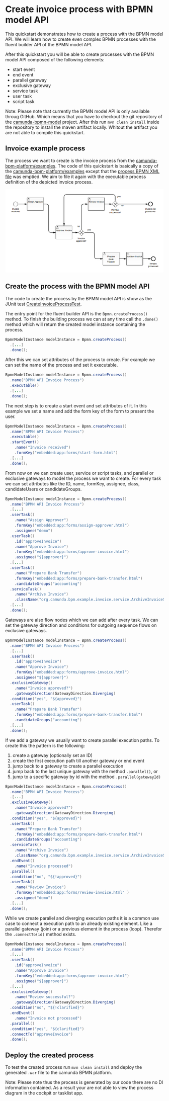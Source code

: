 # Create invoice process with BPMN model API

This quickstart demonstrates how to create a process with the BPMN model API. We
will learn how to create even complex BPMN processes with the fluent builder API of the
BPMN model API. 

After this quickstart you will be able to create processes with the
BPMN model API composed of the following elements:

* start event
* end event
* parallel gateway
* exclusive gateway
* service task
* user task
* script task

Note: Please note that currently the BPMN model API is only available throug GitHub. Which means
that you have to checkout the git repository of the [camunda-bpmn-model][5] project. After this run
`mvn clean install` inside the repository to install the maven artifact locally. Whitout the
artifact you are not able to compile this quickstart.

## Invoice example process

The process we want to create is the invoice process from the [camunda-bpm-platform/examples][1]. The
code of this quickstart is basically a copy of the [camunda-bpm-platform/examples][1] except that the
[process BPMN XML file][2] was emptied. We aim to file it again with the executable process definition
of the depicted invoice process.

![Invoice Process][3]

## Create the process with the BPMN model API

The code to create the process by the BPMN model API is show as the JUnit test [CreateInvoiceProcessTest][4].

The entry point for the fluent builder API is the `Bpmn.createProcess()` method. To finish the
building process we can at any time call the `.done()` method which will return the
created model instance containing the process.

```java
BpmnModelInstance modelInstance = Bpmn.createProcess()
  .[...]
  .done();
```

After this we can set attributes of the process to create. For example we can set the name
of the process and set it executable.

```java
BpmnModelInstance modelInstance = Bpmn.createProcess()
  .name("BPMN API Invoice Process")
  .executable()
  .[...]
  .done();
```

The next step is to create a start event and set attributes of it. In this example we set
a name and add the form key of the form to present the user.

```java
BpmnModelInstance modelInstance = Bpmn.createProcess()
  .name("BPMN API Invoice Process")
  .executable()
  .startEvent()
    .name("Invoice received")
    .formKey("embedded:app:forms/start-form.html")
  .[...]
  .done();
```

From now on we can create user, service or script tasks, and parallel or exclusive gateways to
model the process we want to create. For every task we can set attributes like the ID, name, formKey,
assignee, class, candidateUsers or candidateGroups.

```java
BpmnModelInstance modelInstance = Bpmn.createProcess()
  .name("BPMN API Invoice Process")
  .[...]
  .userTask()
    .name("Assign Approver")
    .formKey("embedded:app:forms/assign-approver.html")
    .assignee("demo")
  .userTask()
    .id("approveInvoice")
    .name("Approve Invoice")
    .formKey("embedded:app:forms/approve-invoice.html")
    .assignee("${approver}")
  .[...]
  .userTask()
    .name("Prepare Bank Transfer")
    .formKey("embedded:app:forms/prepare-bank-transfer.html")
    .candidateGroups("accounting")
  .serviceTask()
    .name("Archive Invoice")
    .className("org.camunda.bpm.example.invoice.service.ArchiveInvoiceService")
  .[...]
  .done();
```

Gateways are also flow nodes which we can add after every task. We can set the
gateway direction and conditions for outgoing sequence flows on exclusive gateways.

```java
BpmnModelInstance modelInstance = Bpmn.createProcess()
  .name("BPMN API Invoice Process")
  .[...]
  .userTask()
    .id("approveInvoice")
    .name("Approve Invoice")
    .formKey("embedded:app:forms/approve-invoice.html")
    .assignee("${approver}")
  .exclusiveGateway()
    .name("Invoice approved?")
    .gatewayDirection(GatewayDirection.Diverging)
  .condition("yes", "${approved}")
  .userTask()
    .name("Prepare Bank Transfer")
    .formKey("embedded:app:forms/prepare-bank-transfer.html")
    .candidateGroups("accounting")
  .[...]
  .done();
```

If we add a gateway we usually want to create parallel execution paths. To create this
the pattern is the following:

1. create a gateway (optionally set an ID)
2. create the first execution path till another gateway or end event
3. jump back to a gateway to create a parallel execution
 1. jump back to the last unique gateway with the method `.parallel()`, or
 2. jump to a specific gateway by id with the method `.parallel(gatewayId)`

```java
BpmnModelInstance modelInstance = Bpmn.createProcess()
  .name("BPMN API Invoice Process")
  .[...]
  .exclusiveGateway()
    .name("Invoice approved?")
    .gatewayDirection(GatewayDirection.Diverging)
  .condition("yes", "${approved}")
  .userTask()
    .name("Prepare Bank Transfer")
    .formKey("embedded:app:forms/prepare-bank-transfer.html")
    .candidateGroups("accounting")
  .serviceTask()
    .name("Archive Invoice")
    .className("org.camunda.bpm.example.invoice.service.ArchiveInvoiceService")
  .endEvent()
    .name("Invoice processed")
  .parallel()
  .condition("no", "${!approved}")
  .userTask()
    .name("Review Invoice")
    .formKey("embedded:app:forms/review-invoice.html" )
    .assignee("demo")
  .[...]
  .done();
```

While we create parallel and diverging execution paths it is a common use case to
connect a execution path to an already existing element. Like a  parallel
gateway (join) or a previous element in the process (loop). Therefor the `.connectTo(id)`
method exists.

```java
BpmnModelInstance modelInstance = Bpmn.createProcess()
  .name("BPMN API Invoice Process")
  .[...]
  .userTask()
    .id("approveInvoice")
    .name("Approve Invoice")
    .formKey("embedded:app:forms/approve-invoice.html")
    .assignee("${approver}")
  .[...]
  .exclusiveGateway()
    .name("Review successful?")
    .gatewayDirection(GatewayDirection.Diverging)
  .condition("no", "${!clarified}")
  .endEvent()
    .name("Invoice not processed")
  .parallel()
  .condition("yes", "${clarified}")
  .connectTo("approveInvoice")
  .done();
```

## Deploy the created process

To test the created process run `mvn clean install` and deploy
the generated `.war` file to the camunda BPMN platform.

Note: Please note thus the process is generated by our code there
are no DI information contained. As a result your are not
able to view the process diagram in the cockpit or tasklist app.

[1]: https://github.com/camunda/camunda-bpm-platform/tree/master/examples/invoice
[2]: src/main/resources/invoice.bpmn
[3]: src/main/resources/invoice.png
[4]: src/test/java/org/camunda/bpm/quickstart/CreateInvoiceProcessTest.java
[5]: https://github.com/camunda/camunda-bpmn-model
